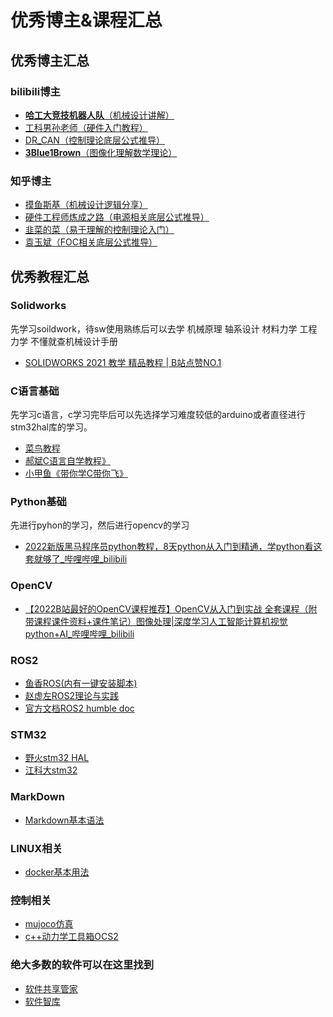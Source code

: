 # 优秀博主&课程汇总
## 优秀博主汇总
### bilibili博主
* [**哈工大竞技机器人队**（机械设计讲解）](https://space.bilibili.com/46946247/channel/collectiondetail?sid=547850)
* [工科男孙老师（硬件入门教程）](https://space.bilibili.com/43584648?spm_id_from=333.337.0.0)
* [DR_CAN（控制理论底层公式推导）](https://space.bilibili.com/230105574?spm_id_from=333.337.search-card.all.click)
* [**3Blue1Brown**（图像化理解数学理论）](https://space.bilibili.com/88461692?spm_id_from=333.337.0.0)

### 知乎博主
* [摸鱼斯基（机械设计逻辑分享）](https://www.zhihu.com/people/jin-zi-xu-66/posts)
* [硬件工程师炼成之路（电源相关底层公式推导）](https://www.zhihu.com/people/ying-jian-gong-cheng-shi-lian-cheng-zhi-lu/posts?page=1)
* [韭菜的菜（易于理解的控制理论入门）](https://www.zhihu.com/people/shuai-de-ren-sui-bian-qi-ming/posts?page=2)
* [袁玉斌（FOC相关底层公式推导）](https://www.zhihu.com/people/yubin-phy/posts)

## 优秀教程汇总
### Solidworks

先学习soildwork，待sw使用熟练后可以去学 机械原理  轴系设计  材料力学      工程力学   不懂就查机械设计手册

- [SOLIDWORKS 2021 教学 精品教程 | B站点赞NO.1](https://www.bilibili.com/video/BV1iw411Z7HZ/?spm_id_from=333.337.search-card.all.click&vd_source=6995db4cae0fa89f828ec0f1f7f6b37d)

### C语言基础

先学习c语言，c学习完毕后可以先选择学习难度较低的arduino或者直径进行stm32hal库的学习。

- [菜鸟教程](https://www.runoob.com/cprogramming/c-tutorial.html)
- [郝斌C语言自学教程》](https://www.bilibili.com/video/BV1os411h77o?p=1&vd_source=acde323adb950583a6b8e6f56ff7e0cb)
- [小甲鱼《带你学C带你飞》](https://www.bilibili.com/video/BV17s411N78s/?spm_id_from=333.999.0.0&vd_source=acde323adb950583a6b8e6f56ff7e0cb)

### Python基础

先进行pyhon的学习，然后进行opencv的学习

- [2022新版黑马程序员python教程，8天python从入门到精通，学python看这套就够了_哔哩哔哩_bilibili](https://www.bilibili.com/video/BV1qW4y1a7fU/?spm_id_from=333.999.0.0)

### OpenCV

- [【2022B站最好的OpenCV课程推荐】OpenCV从入门到实战 全套课程（附带课程课件资料+课件笔记）图像处理|深度学习人工智能计算机视觉python+AI_哔哩哔哩_bilibili](https://www.bilibili.com/video/BV1PV411774y/?spm_id_from=333.999.0.0&vd_source=6995db4cae0fa89f828ec0f1f7f6b37d)

### ROS2

* [鱼香ROS(内有一键安装脚本)](https://fishros.com/)
* [赵虚左ROS2理论与实践](https://www.bilibili.com/video/BV1VB4y137ys/?spm_id_from=333.337.search-card.all.click&vd_source=d4d9b7c77540e26487d91a7ef6940e3a)
* [官方文档ROS2 humble doc](https://docs.ros.org/en/humble/index.html)

### STM32
* [野火stm32 HAL](https://www.bilibili.com/video/BV18X4y1M763/?spm_id_from=333.337.search-card.all.click&vd_source=d4d9b7c77540e26487d91a7ef6940e3a)
* [江科大stm32](https://www.bilibili.com/video/BV1th411z7sn?p=1&vd_source=acde323adb950583a6b8e6f56ff7e0cb)

### MarkDown

* [Markdown基本语法](https://github.com/guodongxiaren/README/blob/master/README.md)

### LINUX相关

* [docker基本用法](https://www.runoob.com/docker/docker-tutorial.html)

### 控制相关

* [mujoco仿真](https://mujoco.readthedocs.io/en/latest/XMLreference.html#option-flag)
* [c++动力学工具箱OCS2](https://github.com/leggedrobotics/ocs2)

### 绝大多数的软件可以在这里找到

- [软件共享管家](https://mp.weixin.qq.com/s/UBQ90ELYbTLMPzeLQhYk2g)
- [软件智库](https://mp.weixin.qq.com/s/WIaG_Kx-qZqA74uux_CZxA)